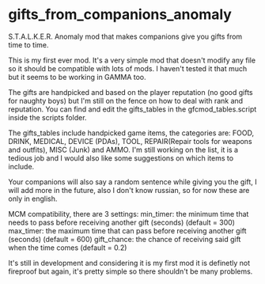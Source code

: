 # gifts_from_companions_anomaly

S.T.A.L.K.E.R. Anomaly mod that makes companions give you gifts from time to time.

This is my first ever mod. It's a very simple mod that doesn't modify any file so it should be compatible with lots of mods.
I haven't tested it that much but it seems to be working in GAMMA too.

The gifts are handpicked and based on the player reputation (no good gifts for naughty boys) but I'm still on the fence on how to deal with rank and reputation.
You can find and edit the gifts_tables in the gfcmod_tables.script inside the scripts folder.

The gifts_tables include handpicked game items, the categories are: FOOD, DRINK, MEDICAL, DEVICE (PDAs), TOOL, REPAIR(Repair tools for weapons and outfits), MISC (Junk) and AMMO.
I'm still working on the list, it is a tedious job and I would also like some suggestions on which items to include.

Your companions will also say a random sentence while giving you the gift, I will add more in the future, also I don't know russian, so for now these are only in english.

MCM compatibility, there are 3 settings:
min_timer: the minimum time that needs to pass before receiving another gift (seconds) (default = 300)
max_timer: the maximum time that can pass before receiving another gift (seconds) (default = 600)
gift_chance: the chance of receiving said gift when the time comes (default = 0.2)

It's still in development and considering it is my first mod it is definetly not fireproof but again, it's pretty simple so there shouldn't be many problems.
